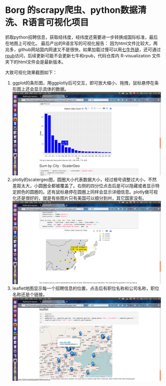 # Borg 的scrapy爬虫、python数据清洗、R语言可视化项目  
抓取python招聘信息，获取经纬度，经纬度还需要进一步转换成国际标准，最后在地图上可视化。
最后产出的R语言写的可视化报告：
因为html文件比较大，两兆多，github网站国内网速又不是很快，如果加载过慢可以用[七牛外链](http://7xshuq.com1.z0.glb.clouddn.com//githubrepo/scrapy/RAnalysis.html)，还可通过[rpub](http://rpubs.com/Borg/208385)访问，后续更新可能不会更新七牛和rpub，代码仓库内 R-visualization 文件夹下的html文件会是最新版本。


大致可视化效果截图如下：  
1. ggplot的条形图，用ggplotly后可交互，即可放大缩小、拖拽，鼠标悬停在条形图上还会显示具体的数据。
![bar](./R-visualization/img/bar.png)
2. plotly的scatergeo图，圆圈大小代表数据大小，经过根号调整过大小，不然差距太大，小圆圈全都被覆盖了。右侧的四分位点击后是可以隐藏或者显示特定颜色的圆圈的。还有鼠标悬停在圆圈上同样会显示详细信息。plotly做可视化还是很好的，就是有些图片只有美国可以细分到州，其它国家没有。
![geo](./R-visualization/img/geo.png)
3. leaflet地图显示每一个招聘信息的位置，点击后有职位名称和公司名称，职位名称还是个链接。
![leaflet](./R-visualization/img/leaflet.png)  
